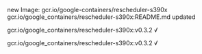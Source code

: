 new Image: gcr.io/google-containers/rescheduler-s390x
gcr.io/google_containers/rescheduler-s390x:README.md updated 

gcr.io/google_containers/rescheduler-s390x:v0.3.2 √

gcr.io/google_containers/rescheduler-s390x:v0.3.2 √

